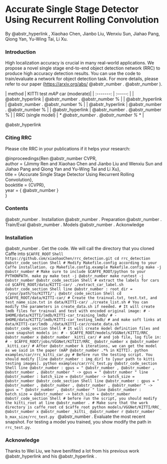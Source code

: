 # Accurate Single Stage Detector Using Recurrent Rolling Convolution

By @abstr_hyperlink , Xiaohao Chen, Jianbo Liu, Wenxiu Sun, Jiahao Pang, Qiong Yan, Yu-Wing Tai, Li Xu.

### Introduction

High localization accuracy is crucial in many real-world applications. We propose a novel single stage end-to-end object detection network (RRC) to produce high accuracy detection results. You can use the code to train/evaluate a network for object detection task. For more details, please refer to our paper (https://arxiv.org/abs/ @abstr_number . @abstr_number ).

| method | KITTI test _mAP_ car (moderate)| | :-------: | :-----: | | @abstr_hyperlink | @abstr_number . @abstr_number % | | @abstr_hyperlink | @abstr_number . @abstr_number % | | @abstr_hyperlink | @abstr_number . @abstr_number % | | @abstr_hyperlink | @abstr_number . @abstr_number % | | RRC (single model) | _* @abstr_number . @abstr_number %_ * | 

@abstr_hyperlink 

### Citing RRC

Please cite RRC in your publications if it helps your research:

@inproceedings{Ren @abstr_number CVPR,   
author = {Jimmy Ren and Xiaohao Chen and Jianbo Liu and Wenxiu Sun and Jiahao Pang and Qiong Yan and Yu-Wing Tai and Li Xu},   
title = {Accurate Single Stage Detector Using Recurrent Rolling Convolution},   
booktitle = {CVPR},   
year = { @abstr_number }   
}

### Contents

@abstr_number . Installation @abstr_number . Preparation @abstr_number . Train/Eval @abstr_number . Models @abstr_number . Ackonwledge

### Installation

@abstr_number . Get the code. We will call the directory that you cloned Caffe into `$CAFFE_ROOT` `Shell https://github.com/xiaohaoChen/rrc_detection.git cd rrc_detection @abstr_code_section Shell # Modify Makefile.config according to your Caffe installation. cp Makefile.config.example Makefile.config make -j @abstr_number # Make sure to include $CAFFE_ROOT/python to your PYTHONPATH. make py make test -j @abstr_number make runtest -j @abstr_number @abstr_code_section Shell # extract the labels for cars cd $CAFFE_ROOT/data/KITTI-car/ ./extract_car_label.sh @abstr_code_section Shell line @abstr_number : root_dir = '/your/path/to/KITTI/'; @abstr_code_section Shell cd $CAFFE_ROOT/data/KITTI-car/ # Create the trainval.txt, test.txt, and test_name_size.txt in data/KITTI-car/ ./create_list.sh # You can modify the parameters in create_data.sh if needed. # It will create lmdb files for trainval and test with encoded original image: # - $HOME/data/KITTI/lmdb/KITTI-car_training_lmdb/ # - $HOME/data/KITTI/lmdb/KITTI-car_testing_lmdb/ # and make soft links at data/KITTI-car/lmdb ./data/KITTI-car/create_data.sh @abstr_code_section Shell # It will create model definition files and save snapshot models in: # - $CAFFE_ROOT/models/VGGNet/KITTI/RRC_ @abstr_number x @abstr_number _kitti_car/ # and job file, log file in: # - $CAFFE_ROOT/jobs/VGGNet/KITIIT/RRC_ @abstr_number x @abstr_number _kitti_car/ # After @abstr_number k iterations, we can get the model as we said in the paper (mAP @abstr_number .*% in KITTI). python examples/car/rrc_kitti_car.py # Before run the testing script. You should modify [line @abstr_number : img_dir] to [your path to kitti testing images]. python examples/car/rrc_test.py @abstr_code_section Shell line @abstr_number : gpus = " @abstr_number , @abstr_number , @abstr_number , @abstr_number " -> gpus = " @abstr_number " line @abstr_number : batch_size = @abstr_number -> batch_size = @abstr_number @abstr_code_section Shell line @abstr_number : gpus = " @abstr_number , @abstr_number , @abstr_number , @abstr_number " -> gpus = " @abstr_number , @abstr_number " line @abstr_number : batch_size = @abstr_number -> batch_size = @abstr_number @abstr_code_section Shell # before run the script, you should modify the kitti_root at line @abstr_number . # Make sure that the work directory is caffe_root cd $caffe_root python models/VGGNet/KITTI/RRC_ @abstr_number x @abstr_number _kitti_ @abstr_number r @abstr_number b_max_size/rrc_test.py ` @abstr_number . Evaluate the most recent snapshot. For testing a model you trained, you show modify the path in `rrc_test.py`.

### Acknowledge

Thanks to Wei Liu, we have benifited a lot from his previous work @abstr_hyperlink and his @abstr_hyperlink .
